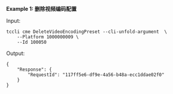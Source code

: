 **Example 1: 删除视频编码配置**



Input: 

```
tccli cme DeleteVideoEncodingPreset --cli-unfold-argument  \
    --Platform 1000000009 \
    --Id 100050
```

Output: 
```
{
    "Response": {
        "RequestId": "117ff5e6-df9e-4a56-b48a-ecc1ddae02f0"
    }
}
```

